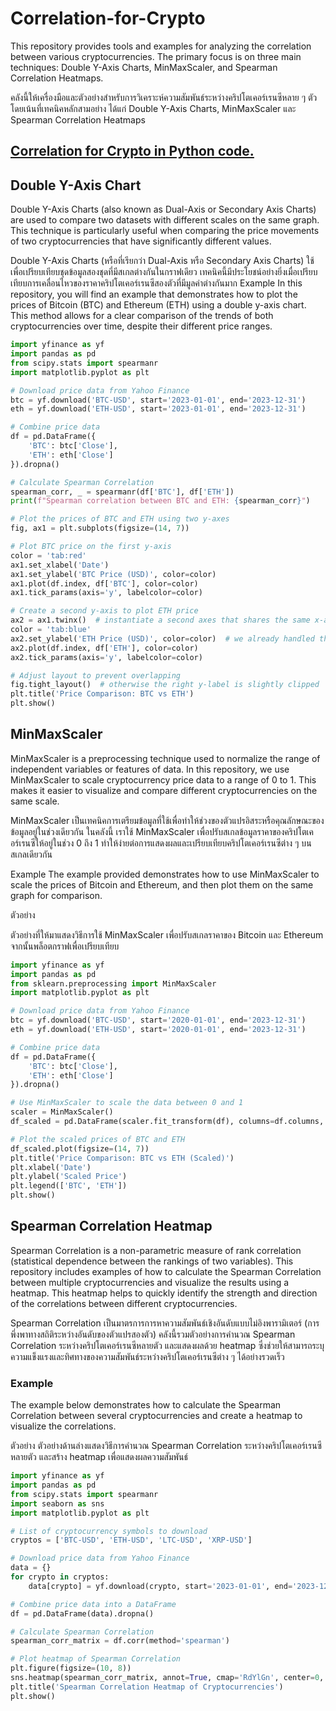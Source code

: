 # Correlation-for-Crypto
This repository provides tools and examples for analyzing the correlation between various cryptocurrencies. The primary focus is on three main techniques: Double Y-Axis Charts, MinMaxScaler, and Spearman Correlation Heatmaps.

คลังนี้ให้เครื่องมือและตัวอย่างสำหรับการวิเคราะห์ความสัมพันธ์ระหว่างคริปโตเคอร์เรนซีหลาย ๆ ตัว โดยเน้นที่เทคนิคหลักสามอย่าง ได้แก่ Double Y-Axis Charts, MinMaxScaler และ Spearman Correlation Heatmaps
## [Correlation for Crypto in Python code.](https://github.com/pongpichaGithub/Correlation-for-Crypto/blob/41a3d040925b6e75a6ee00e3fab84271799f94ac/Spearman_Correlation_for_Crypto.ipynb) 
## Double Y-Axis Chart 
Double Y-Axis Charts (also known as Dual-Axis or Secondary Axis Charts) are used to compare two datasets with different scales on the same graph. This technique is particularly useful when comparing the price movements of two cryptocurrencies that have significantly different values.

Double Y-Axis Charts (หรือที่เรียกว่า Dual-Axis หรือ Secondary Axis Charts) ใช้เพื่อเปรียบเทียบชุดข้อมูลสองชุดที่มีสเกลต่างกันในกราฟเดียว เทคนิคนี้มีประโยชน์อย่างยิ่งเมื่อเปรียบเทียบการเคลื่อนไหวของราคาคริปโตเคอร์เรนซีสองตัวที่มีมูลค่าต่างกันมาก
Example
In this repository, you will find an example that demonstrates how to plot the prices of Bitcoin (BTC) and Ethereum (ETH) using a double y-axis chart. This method allows for a clear comparison of the trends of both cryptocurrencies over time, despite their different price ranges.

```python
import yfinance as yf
import pandas as pd
from scipy.stats import spearmanr
import matplotlib.pyplot as plt

# Download price data from Yahoo Finance
btc = yf.download('BTC-USD', start='2023-01-01', end='2023-12-31')
eth = yf.download('ETH-USD', start='2023-01-01', end='2023-12-31')

# Combine price data
df = pd.DataFrame({
    'BTC': btc['Close'],
    'ETH': eth['Close']
}).dropna()

# Calculate Spearman Correlation
spearman_corr, _ = spearmanr(df['BTC'], df['ETH'])
print(f"Spearman correlation between BTC and ETH: {spearman_corr}")

# Plot the prices of BTC and ETH using two y-axes
fig, ax1 = plt.subplots(figsize=(14, 7))

# Plot BTC price on the first y-axis
color = 'tab:red'
ax1.set_xlabel('Date')
ax1.set_ylabel('BTC Price (USD)', color=color)
ax1.plot(df.index, df['BTC'], color=color)
ax1.tick_params(axis='y', labelcolor=color)

# Create a second y-axis to plot ETH price
ax2 = ax1.twinx()  # instantiate a second axes that shares the same x-axis
color = 'tab:blue'
ax2.set_ylabel('ETH Price (USD)', color=color)  # we already handled the x-label with ax1
ax2.plot(df.index, df['ETH'], color=color)
ax2.tick_params(axis='y', labelcolor=color)

# Adjust layout to prevent overlapping
fig.tight_layout()  # otherwise the right y-label is slightly clipped
plt.title('Price Comparison: BTC vs ETH')
plt.show() 
```

## MinMaxScaler
MinMaxScaler is a preprocessing technique used to normalize the range of independent variables or features of data. In this repository, we use MinMaxScaler to scale cryptocurrency price data to a range of 0 to 1. This makes it easier to visualize and compare different cryptocurrencies on the same scale.

MinMaxScaler เป็นเทคนิคการเตรียมข้อมูลที่ใช้เพื่อทำให้ช่วงของตัวแปรอิสระหรือคุณลักษณะของข้อมูลอยู่ในช่วงเดียวกัน ในคลังนี้ เราใช้ MinMaxScaler เพื่อปรับสเกลข้อมูลราคาของคริปโตเคอร์เรนซีให้อยู่ในช่วง 0 ถึง 1 ทำให้ง่ายต่อการแสดงผลและเปรียบเทียบคริปโตเคอร์เรนซีต่าง ๆ บนสเกลเดียวกัน

Example
The example provided demonstrates how to use MinMaxScaler to scale the prices of Bitcoin and Ethereum, and then plot them on the same graph for comparison.

ตัวอย่าง

ตัวอย่างที่ให้มาแสดงวิธีการใช้ MinMaxScaler เพื่อปรับสเกลราคาของ Bitcoin และ Ethereum จากนั้นพล็อตกราฟเพื่อเปรียบเทียบ
```python
import yfinance as yf
import pandas as pd
from sklearn.preprocessing import MinMaxScaler
import matplotlib.pyplot as plt

# Download price data from Yahoo Finance
btc = yf.download('BTC-USD', start='2020-01-01', end='2023-12-31')
eth = yf.download('ETH-USD', start='2020-01-01', end='2023-12-31')

# Combine price data
df = pd.DataFrame({
    'BTC': btc['Close'],
    'ETH': eth['Close']
}).dropna()

# Use MinMaxScaler to scale the data between 0 and 1
scaler = MinMaxScaler()
df_scaled = pd.DataFrame(scaler.fit_transform(df), columns=df.columns, index=df.index)

# Plot the scaled prices of BTC and ETH
df_scaled.plot(figsize=(14, 7))
plt.title('Price Comparison: BTC vs ETH (Scaled)')
plt.xlabel('Date')
plt.ylabel('Scaled Price')
plt.legend(['BTC', 'ETH'])
plt.show()
```

## Spearman Correlation Heatmap
Spearman Correlation is a non-parametric measure of rank correlation (statistical dependence between the rankings of two variables). This repository includes examples of how to calculate the Spearman Correlation between multiple cryptocurrencies and visualize the results using a heatmap. This heatmap helps to quickly identify the strength and direction of the correlations between different cryptocurrencies.

Spearman Correlation เป็นมาตรการการหาความสัมพันธ์เชิงอันดับแบบไม่อิงพารามิเตอร์ (การพึ่งพาทางสถิติระหว่างอันดับของตัวแปรสองตัว) คลังนี้รวมตัวอย่างการคำนวณ Spearman Correlation ระหว่างคริปโตเคอร์เรนซีหลายตัว และแสดงผลด้วย heatmap ซึ่งช่วยให้สามารถระบุความแข็งแรงและทิศทางของความสัมพันธ์ระหว่างคริปโตเคอร์เรนซีต่าง ๆ ได้อย่างรวดเร็ว

### Example
The example below demonstrates how to calculate the Spearman Correlation between several cryptocurrencies and create a heatmap to visualize the correlations.

 ตัวอย่าง
ตัวอย่างด้านล่างแสดงวิธีการคำนวณ Spearman Correlation ระหว่างคริปโตเคอร์เรนซีหลายตัว และสร้าง heatmap เพื่อแสดงผลความสัมพันธ์
```python
import yfinance as yf
import pandas as pd
from scipy.stats import spearmanr
import seaborn as sns
import matplotlib.pyplot as plt

# List of cryptocurrency symbols to download
cryptos = ['BTC-USD', 'ETH-USD', 'LTC-USD', 'XRP-USD']

# Download price data from Yahoo Finance
data = {}
for crypto in cryptos:
    data[crypto] = yf.download(crypto, start='2023-01-01', end='2023-12-31')['Close']

# Combine price data into a DataFrame
df = pd.DataFrame(data).dropna()

# Calculate Spearman Correlation
spearman_corr_matrix = df.corr(method='spearman')

# Plot heatmap of Spearman Correlation
plt.figure(figsize=(10, 8))
sns.heatmap(spearman_corr_matrix, annot=True, cmap='RdYlGn', center=0, linewidths=0.5, linecolor='black')
plt.title('Spearman Correlation Heatmap of Cryptocurrencies')
plt.show()
```
